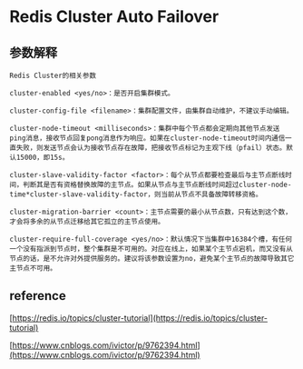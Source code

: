 # Redis Cluster Auto Failover

## 参数解释


```
Redis Cluster的相关参数

cluster-enabled <yes/no>：是否开启集群模式。

cluster-config-file <filename>：集群配置文件，由集群自动维护，不建议手动编辑。

cluster-node-timeout <milliseconds>：集群中每个节点都会定期向其他节点发送ping消息，接收节点回复pong消息作为响应。如果在cluster-node-timeout时间内通信一直失败，则发送节点会认为接收节点存在故障，把接收节点标记为主观下线（pfail）状态。默认15000，即15s。

cluster-slave-validity-factor <factor>：每个从节点都要检查最后与主节点断线时间，判断其是否有资格替换故障的主节点。如果从节点与主节点断线时间超过cluster-node-time*cluster-slave-validity-factor，则当前从节点不具备故障转移资格。

cluster-migration-barrier <count>：主节点需要的最小从节点数，只有达到这个数，才会将多余的从节点迁移给其它孤立的主节点使用。

cluster-require-full-coverage <yes/no>：默认情况下当集群中16384个槽，有任何一个没有指派到节点时，整个集群是不可用的。对应在线上，如果某个主节点宕机，而又没有从节点的话，是不允许对外提供服务的。建议将该参数设置为no，避免某个主节点的故障导致其它主节点不可用。
```


## reference

[https://redis.io/topics/cluster-tutorial](https://redis.io/topics/cluster-tutorial)

[https://www.cnblogs.com/ivictor/p/9762394.html](https://www.cnblogs.com/ivictor/p/9762394.html)

